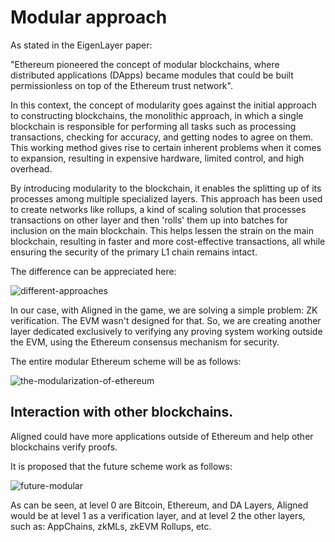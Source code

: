 # Modular approach

As stated in the EigenLayer paper:

"Ethereum pioneered the concept of modular blockchains, where distributed applications (DApps) became modules that could be built permissionless on top of the Ethereum trust network".

In this context, the concept of modularity goes against the initial approach to constructing blockchains, the monolithic approach, in which a single blockchain is responsible for performing all tasks such as processing transactions, checking for accuracy, and getting nodes to agree on them. This working method gives rise to certain inherent problems when it comes to expansion, resulting in expensive hardware, limited control, and high overhead.

By introducing modularity to the blockchain, it enables the splitting up of its processes among multiple specialized layers. This approach has been used to create networks like rollups, a kind of scaling solution that processes transactions on other layer and then 'rolls' them up into batches for inclusion on the main blockchain. This helps lessen the strain on the main blockchain, resulting in faster and more cost-effective transactions, all while ensuring the security of the primary L1 chain remains intact.

The difference can be appreciated here:

![different-approaches](../images/different-approaches.jpg)

In our case, with Aligned in the game, we are solving a simple problem: ZK verification. The EVM wasn't designed for that. So, we are creating another layer dedicated exclusively to verifying any proving system working outside the EVM, using the Ethereum consensus mechanism for security.

The entire modular Ethereum scheme will be as follows:

![the-modularization-of-ethereum](../images/the-modularization-of-ethereum.jpg)

## Interaction with other blockchains.

Aligned could have more applications outside of Ethereum and help other blockchains verify proofs.

It is proposed that the future scheme work as follows:

![future-modular](../images/future-modular.jpg)

As can be seen, at level 0 are Bitcoin, Ethereum, and DA Layers, Aligned would be at level 1 as a verification layer, and at level 2 the other layers, such as: AppChains, zkMLs, zkEVM Rollups, etc.

